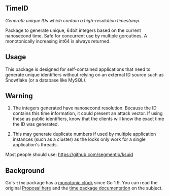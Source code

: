 ## TimeID

_Generate unique IDs which contain a high-resolution timestamp._

Package to generate unique, 64bit integers based on the current nanosecond time. Safe for concurrent use by multiple goroutines. A monotonically increasing int64 is always returned.

## Usage

This package is designed for self-contained applications that need to generate unique identifiers without relying on an external ID source such as Snowflake (or a database like MySQL).

## Warning

1. The integers generated have nanosecond resolution. Because the ID contains this time information, it could present an attack vector. If using these as public identifiers, know that the clients will know the exact time the ID was generated.

2. This may generate duplicate numbers if used by multiple application instances (such as a cluster) as the locks only work for a single application's threads.

Most people should use: https://github.com/segmentio/ksuid

## Background

Go's `time` package has a [monotonic clock](https://github.com/golang/go/issues/12914#issuecomment-277335863) since Go 1.9. You can read the original  [Proposal here](https://github.com/golang/proposal/blob/master/design/12914-monotonic.md) and the [time package documentation](https://golang.org/pkg/time/#hdr-Monotonic_Clocks) on the subject.
